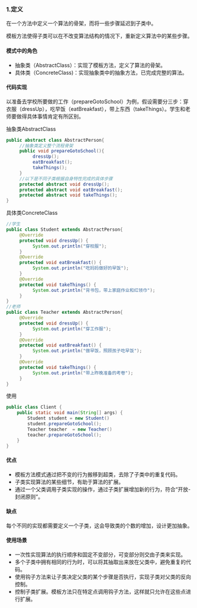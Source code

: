 ### 1.定义

在一个方法中定义一个算法的骨架，而将一些步骤延迟到子类中。

模板方法使得子类可以在不改变算法结构的情况下，重新定义算法中的某些步骤。

#### 模式中的角色
- 抽象类（AbstractClass）：实现了模板方法，定义了算法的骨架。
- 具体类（ConcreteClass)：实现抽象类中的抽象方法，已完成完整的算法。

#### 代码实现
以准备去学校所要做的工作（prepareGotoSchool）为例，假设需要分三步：穿衣服（dressUp），吃早饭（eatBreakfast），带上东西（takeThings）。学生和老师要做得具体事情肯定有所区别。

抽象类AbstractClass

```java
public abstract class AbstractPerson{  
     //抽象类定义整个流程骨架  
     public void prepareGotoSchool(){  
          dressUp();  
          eatBreakfast();  
          takeThings();  
     }  
     //以下是不同子类根据自身特性完成的具体步骤  
     protected abstract void dressUp();  
     protected abstract void eatBreakfast();  
     protected abstract void takeThings();  
}  
```

具体类ConcreteClass

```java
//学生
public class Student extends AbstractPerson{  
     @Override  
     protected void dressUp() {  
          System.out.println("穿校服");  
     }  
     @Override  
     protected void eatBreakfast() {  
          System.out.println("吃妈妈做好的早饭");  
     }  
     @Override  
     protected void takeThings() {  
          System.out.println("背书包，带上家庭作业和红领巾");  
     }  
}  
//老师
public class Teacher extends AbstractPerson{  
     @Override  
     protected void dressUp() {  
          System.out.println("穿工作服");  
     }  
     @Override  
     protected void eatBreakfast() {  
          System.out.println("做早饭，照顾孩子吃早饭");  
     }  
     @Override  
     protected void takeThings() {  
          System.out.println("带上昨晚准备的考卷");  
     }  
}  
```

使用

```java
public class Client {  
    public static void main(String[] args) {  
        Student student = new Student()  
        student.prepareGotoSchool();  
        Teacher teacher  = new Teacher()  
        teacher.prepareGotoSchool();  
	}    
}  
```

#### 优点
- 模板方法模式通过把不变的行为搬移到超类，去除了子类中的重复代码。
- 子类实现算法的某些细节，有助于算法的扩展。
- 通过一个父类调用子类实现的操作，通过子类扩展增加新的行为，符合“开放-封闭原则”。

#### 缺点
每个不同的实现都需要定义一个子类，这会导致类的个数的增加，设计更加抽象。

#### 使用场景
- 一次性实现算法的执行顺序和固定不变部分，可变部分则交由子类来实现。
- 多个子类中拥有相同的行为时，可以将其抽取出来放在父类中，避免重复的代码。
- 使用钩子方法来让子类决定父类的某个步骤是否执行，实现子类对父类的反向控制。
- 控制子类扩展。模板方法只在特定点调用钩子方法，这样就只允许在这些点进行扩展。
